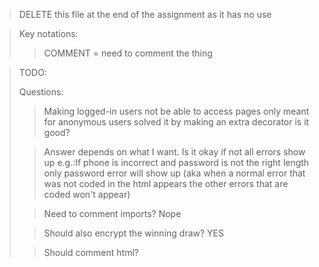 > DELETE this file at the end of the assignment as it has no use

> Key notations:
>> COMMENT = need to comment the thing

> TODO:
>>
>
> Questions:
>> Making logged-in users not be able to access pages only meant for
> anonymous users solved it by making an extra decorator is it good? 
> 
>> Answer depends on what I want. Is it okay if not all errors show up e.g.:If phone is incorrect
> and password is not the right length only password error will
> show up (aka when a normal error that was not coded in the html
> appears the other errors that are coded won't appear)
>
>> Need to comment imports? Nope
>
>> 
> 
>> Should also encrypt the winning draw? YES
> 
>> Should comment html?